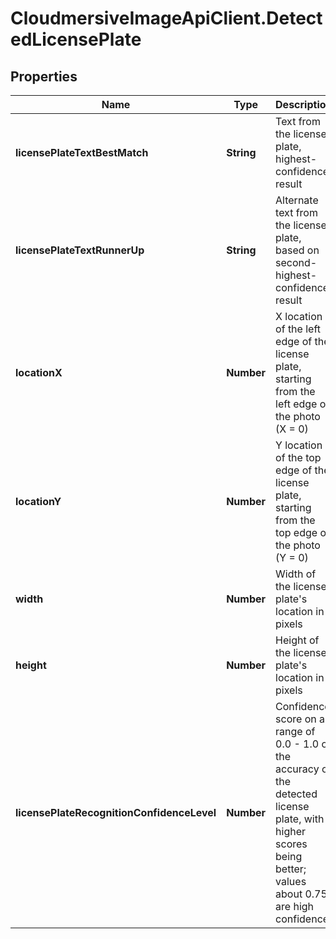 # CloudmersiveImageApiClient.DetectedLicensePlate

## Properties
Name | Type | Description | Notes
------------ | ------------- | ------------- | -------------
**licensePlateTextBestMatch** | **String** | Text from the license plate, highest-confidence result | [optional] 
**licensePlateTextRunnerUp** | **String** | Alternate text from the license plate, based on second-highest-confidence result | [optional] 
**locationX** | **Number** | X location of the left edge of the license plate, starting from the left edge of the photo (X &#x3D; 0) | [optional] 
**locationY** | **Number** | Y location of the top edge of the license plate, starting from the top edge of the photo (Y &#x3D; 0) | [optional] 
**width** | **Number** | Width of the license plate&#39;s location in pixels | [optional] 
**height** | **Number** | Height of the license plate&#39;s location in pixels | [optional] 
**licensePlateRecognitionConfidenceLevel** | **Number** | Confidence score on a range of 0.0 - 1.0 of the accuracy of the detected license plate, with higher scores being better; values about 0.75 are high confidence | [optional] 


